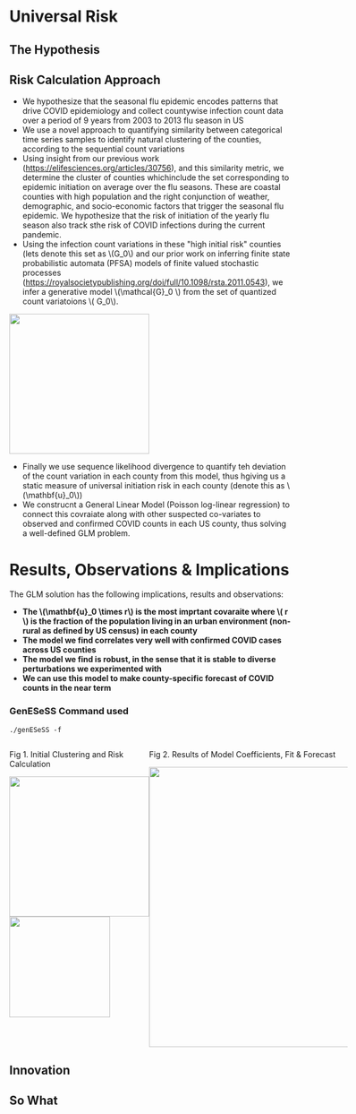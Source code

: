 # Universal Risk

## The Hypothesis


##  Risk Calculation Approach

+ We hypothesize that the seasonal flu epidemic encodes patterns that drive COVID epidemiology and collect countywise infection count data over a period of 9 years from 2003 to 2013 flu season in US
+ We use a novel approach to quantifying similarity between categorical time series samples to identify natural clustering of the counties, according to the sequential count variations
+ Using insight from our previous work (https://elifesciences.org/articles/30756), and this similarity metric,  we determine the cluster of counties whichinclude the set corresponding to epidemic initiation on average over the flu seasons. These are  coastal counties with high population  and the right conjunction of weather, demographic, and socio-economic factors that trigger the seasonal flu epidemic. We hypothesize that the risk of initiation of the yearly flu season also track sthe risk of COVID infections during the current pandemic.
+ Using the infection count variations in these "high initial risk" counties (lets denote this set as  \\\(G_0\\\)  and our prior work on inferring finite state probabilistic automata (PFSA) models of finite valued  stochastic processes (https://royalsocietypublishing.org/doi/full/10.1098/rsta.2011.0543), we infer a generative model \\\(\mathcal{G}_0 \\\) from the set of quantized count variatoions \\\( G_0\\\).

 <img src="http://34.66.189.202:4567/uploads/mc.png"  width="250"/>  


+ Finally we use sequence likelihood divergence to quantify teh deviation of the count variation in each county from this model, thus hgiving us a static measure of universal initiation risk in each county (denote this as \\\(\mathbf{u}_0\\\))
+ We construcnt a General Linear Model (Poisson log-linear regression) to connect this covraiate along with other suspected co-variates to observed and confirmed COVID counts in each US county, thus solving a well-defined GLM problem.

# Results, Observations & Implications

The GLM solution has the following implications, results and observations:
- **The \\\(\mathbf{u}_0 \times r\\\) is the most imprtant covaraite where \\\( r \\\) is the fraction of the population living in an urban environment (non-rural as defined by US census)  in each county**
- **The model we find correlates very well with confirmed COVID cases across US counties**
- **The model we find is robust, in the sense that it is stable to diverse perturbations we experimented with** 
- **We can use this model to make county-specific forecast of  COVID counts in the near term**

### GenESeSS Command used
`
./genESeSS -f 
`


 <div style="width: 120%; overflow: hidden;">
 <div style="width: 250px; float: left;"> 
 <p> Fig 1. Initial Clustering and Risk Calculation</p>
 <img src="http://34.66.189.202:4567/uploads/urisk.png"  width="250"/>  
 <img src="http://34.66.189.202:4567/uploads/mc.png"  width="180"/>  
 </div>
    <div style="width: 500px; margin-left: 250px;">
     <p> Fig 2. Results of Model Coefficients, Fit & Forecast</p>
    <img src="http://34.66.189.202:4567/uploads/fig3.png" width="500"/> 
    </div>
</div>

## Innovation

## So What

